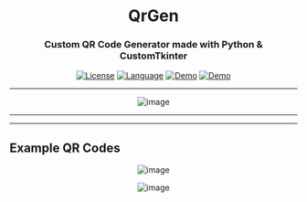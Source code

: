 <h1 align="center">QrGen</h1>

<h3 align="center">Custom QR Code Generator made with Python & CustomTkinter</h3>

<div align="center">

  <a href="https://opensource.org/licenses/MIT">![License](https://img.shields.io/badge/License-MIT-yellow)</a>
  <a href="https://opensource.org/">![Language](https://img.shields.io/badge/Open-Source-blue)</a>
  <a href="https://github.com/rohankishore/QrGen/releases">![Demo](https://img.shields.io/badge/Download-Now-indigo)</a>
  <a href="https://www.fiverr.com/rohancodespy/">![Demo](https://img.shields.io/badge/Fiverr-Hire-green)</a>
</div>

<hr>

<div align="Center">

![image](https://github.com/rohankishore/QrGen/assets/109947257/12c8e883-7975-4d07-bc1c-52a715e0469f)

<hr>

</div>

<hr>

## Example QR Codes

<div align="Center">

![image](https://github.com/rohankishore/QrGen/assets/109947257/40c82738-f145-47ae-98e8-630af194df00)

![image](https://github.com/rohankishore/QrGen/assets/109947257/58223e3f-18f4-4111-802b-2789a60e5235)

</div>
